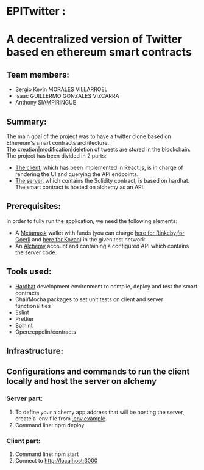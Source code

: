 # EPITwitter : 
# A decentralized version of Twitter based en ethereum smart contracts
## Team members: 
* Sergio Kevin MORALES VILLARROEL
* Isaac GUILLERMO GONZALES VIZCARRA 
* Anthony SIAMPIRINGUE    


## Summary:  
The main goal of the project was to have a twitter clone based on Ethereum's smart contracts architecture.  
The creation|modification|deletion of tweets are stored in the blockchain.  
The project has been divided in 2 parts:  
* [The client](https://github.com/sergioKmoralesV/blockchain-light-twitter/tree/main/client#readme), which has been implemented in React.js, is in charge of rendering the UI and querying the API endpoints.  
* [The server](https://github.com/sergioKmoralesV/blockchain-light-twitter/tree/main/server#readme), which contains the Solidity contract, is based on hardhat. The smart contract is hosted on alchemy as an API.

## Prerequisites: 
In order to fully run the application, we need the following elements: 
* A [Metamask](https://metamask.io/) wallet with funds (you can charge [here for Rinkeby](https://rinkebyfaucet.com/),[for Goerli](https://goerlifaucet.com/) and [here for Kovan](https://ethdrop.dev//)) in the given test network. 
* An [Alchemy](https://www.alchemy.com/) account and containing a configured API which contains the server code.  


## Tools used:  
* [Hardhat](https://hardhat.org/) development environment to compile, deploy and test the smart contracts 
* Chai/Mocha packages to set unit tests on client and server functionalities
* Eslint 
* Prettier
* Solhint
* Openzeppelin/contracts

## Infrastructure: 



## Configurations and commands to run the client locally and host the server on alchemy  
### Server part:
1. To define your alchemy app address that will be hosting the server, create a .env file from [.env.example](/.env.example). 
2. Command line: npm deploy

### Client part:
1. Command line: npm start
2. Connect to [http://localhost:3000](http://localhost:3000)
